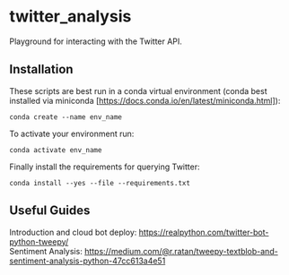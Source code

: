 # twitter_analysis
Playground for interacting with the Twitter API.

## Installation

These scripts are best run in a conda virtual environment (conda best installed via miniconda [https://docs.conda.io/en/latest/miniconda.html]):

```
conda create --name env_name
```

To activate your environment run:

```
conda activate env_name
```

Finally install the requirements for querying Twitter:

```
conda install --yes --file --requirements.txt
```

## Useful Guides

Introduction and cloud bot deploy: https://realpython.com/twitter-bot-python-tweepy/  
Sentiment Analysis: https://medium.com/@r.ratan/tweepy-textblob-and-sentiment-analysis-python-47cc613a4e51
